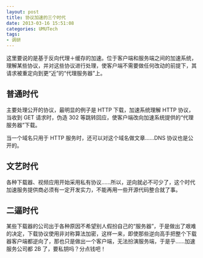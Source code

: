 ```yaml
---
layout: post
title: 协议加速的三个时代
date: 2013-03-16 15:51:08
categories: UMUTech
tags:
- 调研
---
```

这里要说的是基于反向代理＋缓存的加速。位于客户端和服务端之间的加速系统，理解某些协议，并对这些协议进行处理，使客户端不需要做任何改动的前提下，其请求被重定向到更“近”的“代理服务器”上。

## 普通时代

主要处理公开的协议，最明显的例子是 HTTP 下载，加速系统理解 HTTP 协议，当收到 GET 请求时，伪造 302 等跳转回应，使客户端改向加速系统提供的“代理服务器”下载。

当一个域名只用于 HTTP 服务时，还可以对这个域名做文章……DNS 协议也是公开的。

## 文艺时代

各种下载器、视频应用开始采用私有协议……所以，逆向就必不可少了，这个时代加速服务提供商必须有一定开发实力，不能再用一些开源代码整合就了事。

## 二逼时代

某些下载器的公司出于各种原因不希望别人假扮自己的“服务器”，于是做出了艰难的决定，下载协议使用非对称算法加密，这样一来，即使那些逆向高手把整个下载器客户端都逆向了，那也只是做出一个客户端，无法扮演服务端，于是乎……加速服务公司都 2B 了，要私钥吗？分点钱吧！
